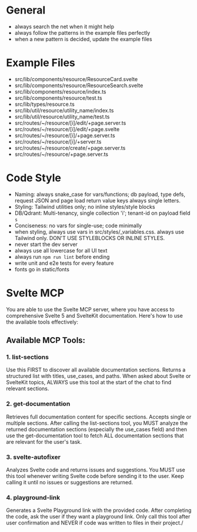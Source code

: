 # General
- always search the net when it might help
- always follow the patterns in the example files perfectly
- when a new pattern is decided, update the example files

# Example Files
- src/lib/components/resource/ResourceCard.svelte
- src/lib/components/resource/ResourceSearch.svelte
- src/lib/components/resource/index.ts
- src/lib/components/resource/test.ts
- src/lib/types/resource.ts
- src/lib/util/resource/utility_name/index.ts
- src/lib/util/resource/utility_name/test.ts
- src/routes/~/resource/[i]/edit/+page.server.ts
- src/routes/~/resource/[i]/edit/+page.svelte
- src/routes/~/resource/[i]/+page.server.ts
- src/routes/~/resource/[i]/+server.ts
- src/routes/~/resource/create/+page.server.ts
- src/routes/~/resource/+page.server.ts

# Code Style
- Naming: always snake_case for vars/functions; db payload, type defs, request JSON and page load return value keys always single letters.
- Styling: Tailwind utilities only; no inline styles/style blocks
- DB/Qdrant: Multi-tenancy, single collection 'i'; tenant-id on payload field `s`
- Conciseness: no vars for single-use; code minimally
- when styling, always use vars in src/styles/_variables.css. always use Tailwind only. DON'T USE STYLEBLOCKS OR INLINE STYLES.
- never start the dev server
- always use all lowercase for all UI text
- always run `npm run lint` before ending
- write unit and e2e tests for every feature
- fonts go in static/fonts

# Svelte MCP
You are able to use the Svelte MCP server, where you have access to comprehensive Svelte 5 and SvelteKit documentation. Here's how to use the available tools effectively:

## Available MCP Tools:
### 1. list-sections
Use this FIRST to discover all available documentation sections. Returns a structured list with titles, use_cases, and paths.
When asked about Svelte or SvelteKit topics, ALWAYS use this tool at the start of the chat to find relevant sections.

### 2. get-documentation
Retrieves full documentation content for specific sections. Accepts single or multiple sections.
After calling the list-sections tool, you MUST analyze the returned documentation sections (especially the use_cases field) and then use the get-documentation tool to fetch ALL documentation sections that are relevant for the user's task.

### 3. svelte-autofixer
Analyzes Svelte code and returns issues and suggestions.
You MUST use this tool whenever writing Svelte code before sending it to the user. Keep calling it until no issues or suggestions are returned.

### 4. playground-link
Generates a Svelte Playground link with the provided code.
After completing the code, ask the user if they want a playground link. Only call this tool after user confirmation and NEVER if code was written to files in their project./